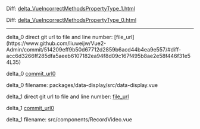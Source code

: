 Diff: [delta_VueIncorrectMethodsPropertyType_1.html](./delta_VueIncorrectMethodsPropertyType_1.html)

Diff: [delta_VueIncorrectMethodsPropertyType_0.html](./delta_VueIncorrectMethodsPropertyType_0.html)

<hr>
delta_0 direct git url to file and line number: [file_url](https://www.github.com/liuweijw/Vue2-Admin/commit/514209eff9b50d67712d2859b6acd44b4ea9e557/#diff-acc6d3266ff285dfa5aeeb6107182ea94f8d09c167f495b8ae2e58f446f31e54L35)

delta_0 [commit_url0](https://www.github.com/liuweijw/Vue2-Admin/commit/514209eff9b50d67712d2859b6acd44b4ea9e557)

delta_0 filename: packages/data-display/src/data-display.vue



delta_1 direct git url to file and line number: [file_url](https://www.github.com/WhatGhost/RocketLiveBroadcast/commit/6f2094940d50603f826cb79d7b121e5fb1b0c981/#diff-6ae3f096749d50b0c56e1d0aea291643777dabb2507d2e5ae63b8dbd086347c8L12)

delta_1 [commit_url0](https://www.github.com/WhatGhost/RocketLiveBroadcast/commit/6f2094940d50603f826cb79d7b121e5fb1b0c981)

delta_1 filename: src/components/RecordVideo.vue



